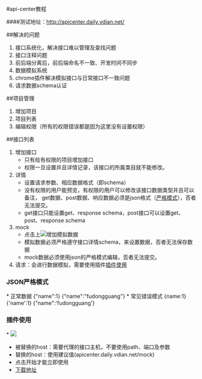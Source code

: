 #api-center教程


####测试地址：http://apicenter.daily.vdian.net/

##解决的问题
1. 接口系统化，解决接口难以管理及查找问题
2. 接口注释问题
3. 前后端分离后，前后端命名不一致、开发时间不同步
4. 数据模拟系统
5. chrome插件解决模拟接口与日常接口不一致问题
6. 请求数据schema认证

##项目管理
1. 增加项目
2. 项目列表
3. 编辑权限（所有的权限错误都是因为这里没有设置权限）

##接口列表
1. 增加接口
	* 只有给有权限的项目增加接口
	* 权限一旦设置并且详情记录，该接口的所属类目就不能修改。
2. 详情
	* 设置请求参数、相应数据格式（即schema）
	* 没有权限的用户能预览，有权限的用户可以修改该接口数据类型并且可以备注， get数据、post数据、响应数据必须是json格式（[严格模式](#JSON严格模式)），否者无法提交。
	* get接口只能设置get、response schema，post接口可以设置get、post、response schema
3. mock
	* 点击上<img src="http://wd.geilicdn.com/0b4b3498363c0301994e7e526af51a51.png"/>增加模拟数据
	* 模拟数据必须严格遵守接口详情schema，来设置数据，否者无法保存数据
	* mock数据必须使用json的严格模式编辑，否者无法提交。
3. 请求：会进行数据模拟，需要使用插件[插件使用](#插件使用)


<h3 id="JSON严格模式">JSON严格模式</h3>
 * 正常数据 {"name":1} {"name":"fudongguang"}
 * 常见错误模式 {name:1} {'name':1} {"name":'fudongguang'}


<h3 id="插件使用">插件使用</h3>
* <img src="http://wd.geilicdn.com/a76335bed9ba977d41e1b9dbe7536855.png"/>

 * 被替换的host：需要代理的接口主机，不要使用path、端口及参数
 * 替换的host：使用建议值(apicenter.daily.vdian.net/mock)
 * 点击开始才能立即使用
 * <a href="https://chrome.google.com/webstore/detail/koibcpgibjlkbgfknnjafadfoedljapp/publish-accepted">下载地址</a>
